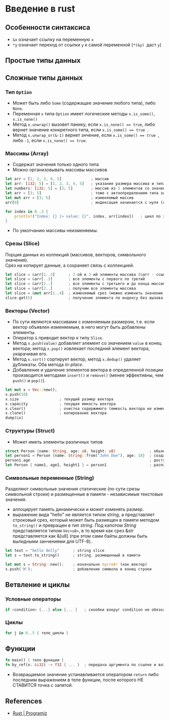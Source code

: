 # Введение в rust
## Особенности синтаксиса
* `&x` означает ссылку на переменную `x`
* `*y` означает переход от ссылки `y` к самой переменной (`*(&y) `даст `y`)

## Простые типы данных

## Сложные типы данных
### Тип `Option`
* Может быть либо `Some` (содержащее значение любого типа), либо `None`.
* Переменная `x` типа `Option` имеет логические методы `x.is_some()`, `x.is_none()`
* Метод `x.unwrap()` вызовет панику, если `x.is_none() == true`, либо вернет значение конкретного типа, если `x.is_some() == true `.
* Метод `x.unwrap_or(&-1)` вернет знчение, если `x.is_some() == true `, либо `-1`, если `x.is_none() == true`.

### Массивы (Array)
* Содержат значения только одного типа
* Можно организовывать массивы массивов
```rust
let arr = [1, 2, 3, 4, 5]             ; массив
let arr: [i32; 5] = [1, 2, 3, 4, 5]   ; указание размера массива и типа его элементов
let numbers: [i32; 5] = [3; 5]        ; массив из 5 элементов со значениями по умолчанию равными 3
let arr = [3; 5]                      ; тоже с автоопределением типа элементов
let mut arr = [3; 5]                  ; изменяемый массив
arr[0]                                ; индексация начинается с нуля (обращение к первому элементу)

for index in 0..3 {
    println!("Index: {} |> value: {}", index, arr[index])   ; цикл по элементам массива
}
```
* По умолчанию массивы неизменяемы.

### Срезы (Slice)
Порция данных из коллекций (массивов, векторов, символьного значения).\
Срез на копирует данные, а сохраняет связь с коллекцией.
```rust
let slice = &arr[1..3]      ; 2-ой и 3-ий элементы массива (&arr - ссылка на массив)
let slice = &arr[..3]       ; все элементы с первого по третий
let slice = &arr[2..]       ; все элементы с третьего и до конца массива
let slice = &arr[2..]       ; получим все элементы массива
let slice = &mut arr[1..4]  ; изменяемый срез (можно изменить значение внутри среза - массив должен быть изменяемым)
slice.get(5)                ; получение элемента по индексу без вызова исключения (вернет объект типа `Option`)
```

### Векторы (Vector)
* По сути являются массивами с изменяемым размером, т.е. если вектор объявлен изменяемым, в него могут быть добавлены элементы.
* Оператор `&` приводит вектор к типу `Slice`.
* Метод `x.push(value)` добавляет элемент со значением `value` в конец вектора; метод `x.pop()` извлекает последний элемент вектора, укарачивая его.
* Метод  `x.sort()` сортирует вектор, метод `x.dedup()` удаляет дубликаты. Оба метода _in-place_.
* Добавление и удаление элементов вектора в определенной позиции производится методами `insert()` и `remove()` (менее эффективны, чем `push()` и `pop()`).
```rust
let mut x = Vec::new();
x.push(10)
x.size                  ; текущий размер вектора
x.capacity              ; текущая емкость вектора
x.clear()               ; очистка содержимого (емкость вектора не изменяется)
x.clone()               ; копирование вектора
dump(&x)
```

### Структуры (Struct)
* Может иметь элементы различных типов
```rust
struct Person {name: String, age: u8, height: u8}               ; объявление структуры
let person1 = Person {name: String::from("John Doe"), age: 18}  ; создание экзмепляра структуры  
person1.age                                                     ; доступ к полю структуры
let Person { name1, age1, height1 } = person1                   ; распаковка структуры в указанные переменные
```

### Символьные переменные (String)
Разделяют символьные значения статические (по сути срезы символьной строки) и размещенные в памяти - независимые текстовые значения.
* аллоцирует память динамически и может изменять размер.
* выражение вида "hello" не является типом _string_, а представляет строковый срез, который может быть размещен в памяти методом `to_string()` и превращен в тип _string_.
Под капотом _String_ представляется типом `Vec<u8>`, в то время как срез &str представляется как &[u8] (при этом сами байты должны быть вылидными занчениями для UTF-8).
```rust
let text = "hello dolly"      ; string slice
let s = text.to_string()      ; string, размещенный в памяти 

let mut s = String::new();    ; изначально пустой! (как вектор)    
s.push('H');                  ; добавление символа в конец строки
```

## Ветвление и циклы
### Условные операторы
```rust
if <condition> {...} else {... }   ; скообки вокруг condition не обязхательны
```

### Циклы
```rust
for j in 0..5 { тело_цикла }
```
## Функции
```rust
fn main() { тело функции }
fn by_ref(x: &i32) -> f32 { ... }  ; передача аргумента по ссылке и возврат f32-значения
```
* Возвращаемое значение устанавливается оператором `return` либо последним выражением в теле функции, после которого НЕ СТАВИТСЯ точка с запятой.

  

## References
* [Rust | Programiz](https://www.programiz.com/rust/getting-started)
